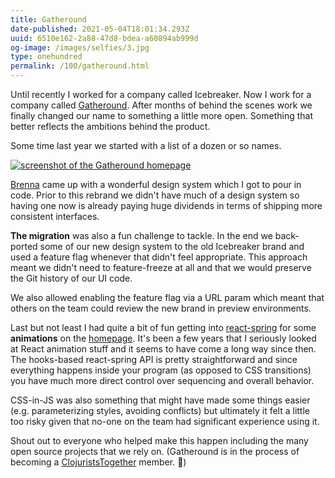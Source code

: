 ```yaml
---
title: Gatheround
date-published: 2021-05-04T18:01:34.293Z
uuid: 6510e162-2a88-47d8-bdea-a60894ab999d
og-image: /images/selfies/3.jpg
type: onehundred
permalink: /100/gatheround.html
---
```

Until recently I worked for a company called Icebreaker. Now I work for a company called [Gatheround](https://gatheround.com). After months of behind the scenes work we finally changed our name to something a little more open. Something that better reflects the ambitions behind the product. 

Some time last year we started with a list of a dozen or so names. 

[![screenshot of the Gatheround homepage](/images/uploads/gatheround-homepage-screenshot.png "Gatheround")](https://gatheround.com)

[Brenna](https://www.brennajmarketello.com/) came up with a wonderful design system which I got to pour in code. Prior to this rebrand we didn't have much of a design system so having one now is already paying huge dividends in terms of shipping more consistent interfaces.

**The migration** was also a fun challenge to tackle. In the end we back-ported some of our new design system to the old Icebreaker brand and used a feature flag whenever that didn't feel appropriate. This approach meant we didn't need to feature-freeze at all and that we would preserve the Git history of our UI code. 

We also allowed enabling the feature flag via a URL param which meant that others on the team could review the new brand in preview environments.

Last but not least I had quite a bit of fun getting into [react-spring](https://react-spring.io/) for some **animations** on the [homepage](https://gatheround.com). It's been a few years that I seriously looked at React animation stuff and it seems to have come a long way since then. The hooks-based react-spring API is pretty straightforward and since everything happens inside your program (as opposed to CSS transitions) you have much more direct control over sequencing and overall behavior.

CSS-in-JS was also something that might have made some things easier (e.g. parameterizing styles, avoiding conflicts) but ultimately it felt a little too risky given that no-one on the team had significant experience using it. 

Shout out to everyone who helped make this happen including the many open source projects that we rely on. (Gatheround is in the process of becoming a [ClojuristsTogether](https://www.clojuriststogether.org/) member. 🎉)